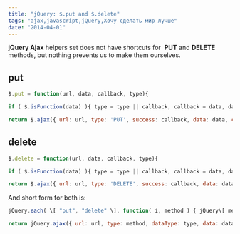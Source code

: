 ```yaml
---
title: "jQuery: $.put and $.delete"
tags: "ajax,javascript,jQuery,Хочу сделать мир лучше"
date: "2014-04-01"
---
```


**jQuery Ajax** helpers set does not have shortcuts for  **PUT** and **DELETE** methods, but nothing prevents us to make them ourselves.

## put

```javascript
$.put = function(url, data, callback, type){

if ( $.isFunction(data) ){ type = type || callback, callback = data, data = {} }

return $.ajax({ url: url, type: 'PUT', success: callback, data: data, contentType: type }); } 
```

## delete

```javascript
$.delete = function(url, data, callback, type){

if ( $.isFunction(data) ){ type = type || callback, callback = data, data = {} }

return $.ajax({ url: url, type: 'DELETE', success: callback, data: data, contentType: type }); } 
```

And short form for both is:

```javascript
jQuery.each( \[ "put", "delete" \], function( i, method ) { jQuery\[ method \] = function( url, data, callback, type ) { if ( jQuery.isFunction( data ) ) { type = type || callback; callback = data; data = undefined; }

return jQuery.ajax({ url: url, type: method, dataType: type, data: data, success: callback }); }; });
```
